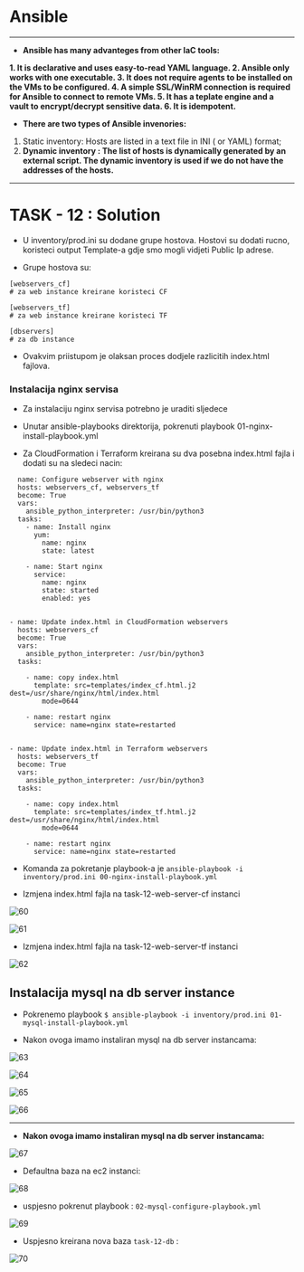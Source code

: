 # Ansible
* * *

- **Ansible has many advanteges from other IaC tools:**

**1. It is declarative and uses easy-to-read YAML language.
2. Ansible only works with one executable.
3. It does not require agents to be installed on the VMs to be configured.
4. A simple SSL/WinRM connection is required for Ansible to connect to remote VMs.
5. It has a teplate engine and a vault to encrypt/decrypt sensitive data.
6. It is idempotent.**

- **There are two types of Ansible invenories:**

1. Static inventory: Hosts are listed in a text file in INI ( or YAML) format;
2. **Dynamic inventory : The list of hosts is dynamically generated by an external script.
The dynamic inventory is used if we do not have the addresses of the hosts.**

* * *

 # TASK - 12 : Solution

 - U inventory/prod.ini su dodane grupe hostova. Hostovi su dodati rucno, koristeci output Template-a gdje smo mogli vidjeti Public Ip adrese.

- Grupe hostova su:

```
[webservers_cf]
# za web instance kreirane koristeci CF

[webservers_tf]
# za web instance kreirane koristeci TF

[dbservers]
# za db instance 
```


- Ovakvim priistupom je olaksan proces dodjele razlicitih index.html fajlova.

### Instalacija nginx servisa

- Za instalaciju nginx servisa potrebno je uraditi sljedece

- Unutar ansible-playbooks direktorija, pokrenuti playbook 01-nginx-install-playbook.yml

- Za CloudFormation i Terraform  kreirana su dva posebna index.html fajla i dodati su na sledeci nacin:

```
  name: Configure webserver with nginx
  hosts: webservers_cf, webservers_tf
  become: True
  vars:
    ansible_python_interpreter: /usr/bin/python3
  tasks:
    - name: Install nginx 
      yum:
        name: nginx
        state: latest

    - name: Start nginx
      service: 
        name: nginx
        state: started
        enabled: yes


- name: Update index.html in CloudFormation webservers
  hosts: webservers_cf
  become: True
  vars:
    ansible_python_interpreter: /usr/bin/python3
  tasks:
  
    - name: copy index.html
      template: src=templates/index_cf.html.j2 dest=/usr/share/nginx/html/index.html
        mode=0644

    - name: restart nginx
      service: name=nginx state=restarted


- name: Update index.html in Terraform webservers
  hosts: webservers_tf
  become: True
  vars:
    ansible_python_interpreter: /usr/bin/python3
  tasks:
  
    - name: copy index.html
      template: src=templates/index_tf.html.j2 dest=/usr/share/nginx/html/index.html
        mode=0644

    - name: restart nginx
      service: name=nginx state=restarted
```

- Komanda za pokretanje playbook-a je
 `ansible-playbook -i inventory/prod.ini 00-nginx-install-playbook.yml`

- Izmjena index.html fajla na task-12-web-server-cf instanci

![60](/home/david/Desktop/ansible/60.png)

![61](/home/david/Desktop/ansible/61.png)

  - Izmjena index.html fajla na task-12-web-server-tf instanci

![62](/home/david/Desktop/ansible/62.png)

## Instalacija mysql na db server instance

- Pokrenemo playbook `$ ansible-playbook -i inventory/prod.ini 01-mysql-install-playbook.yml`
    
- Nakon ovoga imamo instaliran mysql na db server instancama:

![63](/home/david/Desktop/ansible/63.png)

![64](/home/david/Desktop/ansible/64.png)

![65](/home/david/Desktop/ansible/65.png)

![66](/home/david/Desktop/ansible/66.png)
* * *

- **Nakon ovoga imamo instaliran mysql na db server instancama:**

![67](/home/david/Desktop/ansible/67.png)

- Defaultna baza na ec2 instanci:

![68](/home/david/Desktop/ansible/68.png)

- uspjesno pokrenut playbook : `02-mysql-configure-playbook.yml`


![69](/home/david/Desktop/ansible/69.png)

- Uspjesno kreirana nova baza `task-12-db` : 

![70](/home/david/Desktop/ansible/70.png)









